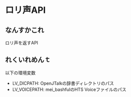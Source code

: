 # ロリ声API

## なんすかこれ

ロリ声を返すAPI

## れくいれめんｔ

以下の環境変数

- LV_DICPATH: OpenJTalkの辞書ディレクトリのパス
- LV_VOICEPATH: mei_bashfulのHTS Voiceファイルのパス

